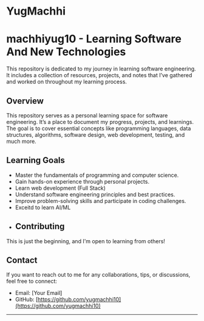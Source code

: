 # YugMachhi
# machhiyug10 - Learning Software And New Technologies

 This repository is dedicated to my journey in learning software engineering. It includes a collection of resources, projects, and notes that I’ve gathered and worked on throughout my learning process.

## Overview

This repository serves as a personal learning space for software engineering. It’s a place to document my progress, projects, and learnings. The goal is to cover essential concepts like programming languages, data structures, algorithms, software design, web development, testing, and much more.

## Learning Goals

- Master the fundamentals of programming and computer science.
- Gain hands-on experience through personal projects.
- Learn web development (Full Stack)
- Understand software engineering principles and best practices.
- Improve problem-solving skills and participate in coding challenges.
- Exceitd to learn AI/ML
- ## Contributing

This is just the beginning, and I'm open to learning from others! 

## Contact

If you want to reach out to me for any collaborations, tips, or discussions, feel free to connect:

- Email: [Your Email]
- GitHub: [https://github.com/yugmachhi10](https://github.com/yugmachhi10)

---

